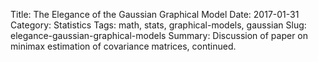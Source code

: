Title: The Elegance of the Gaussian Graphical Model
Date: 2017-01-31
Category: Statistics
Tags: math, stats, graphical-models, gaussian
Slug: elegance-gaussian-graphical-models
Summary: Discussion of paper on minimax estimation of covariance matrices, continued.


